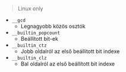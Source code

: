 > Linux only

- `__gcd`
	- Legnagyobb közös osztók
- `__builtin_popcount`
	- Beállított bit-ek
- `__builtin_ctz`
	- Jobb oldalról az első beállított bit indexe
- `__builtin_clz`
	- Bal oldalról az első beállított bit indexe